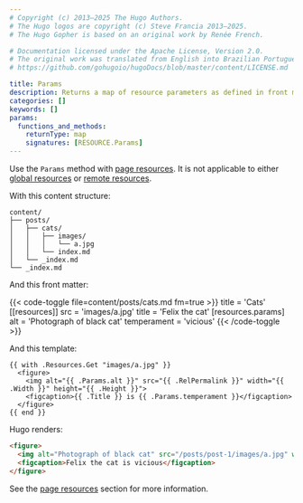 ```yaml
---
# Copyright (c) 2013–2025 The Hugo Authors.
# The Hugo logos are copyright (c) Steve Francia 2013–2025.
# The Hugo Gopher is based on an original work by Renée French.

# Documentation licensed under the Apache License, Version 2.0.
# The original work was translated from English into Brazilian Portuguese.
# https://github.com/gohugoio/hugoDocs/blob/master/content/LICENSE.md

title: Params
description: Returns a map of resource parameters as defined in front matter.
categories: []
keywords: []
params:
  functions_and_methods:
    returnType: map
    signatures: [RESOURCE.Params]
---
```


Use the `Params` method with [page resources](g). It is not applicable to either [global resources](g) or [remote resources](g).

With this content structure:

```text
content/
├── posts/
│   ├── cats/
│   │   ├── images/
│   │   │   └── a.jpg
│   │   └── index.md
│   └── _index.md
└── _index.md
```

And this front matter:

{{< code-toggle file=content/posts/cats.md fm=true >}}
title = 'Cats'
[[resources]]
  src = 'images/a.jpg'
  title = 'Felix the cat'
  [resources.params]
    alt = 'Photograph of black cat'
    temperament = 'vicious'
{{< /code-toggle >}}

And this template:

```go-html-template
{{ with .Resources.Get "images/a.jpg" }}
  <figure>
    <img alt="{{ .Params.alt }}" src="{{ .RelPermalink }}" width="{{ .Width }}" height="{{ .Height }}">
    <figcaption>{{ .Title }} is {{ .Params.temperament }}</figcaption>
  </figure>
{{ end }}
```

Hugo renders:

```html
<figure>
  <img alt="Photograph of black cat" src="/posts/post-1/images/a.jpg" width="600" height="400">
  <figcaption>Felix the cat is vicious</figcaption>
</figure>
```

See the [page resources] section for more information.

[page resources]: /content-management/page-resources/
